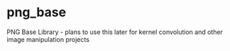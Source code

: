 # png_base
PNG Base Library - plans to use this later for kernel convolution and other image manipulation projects
